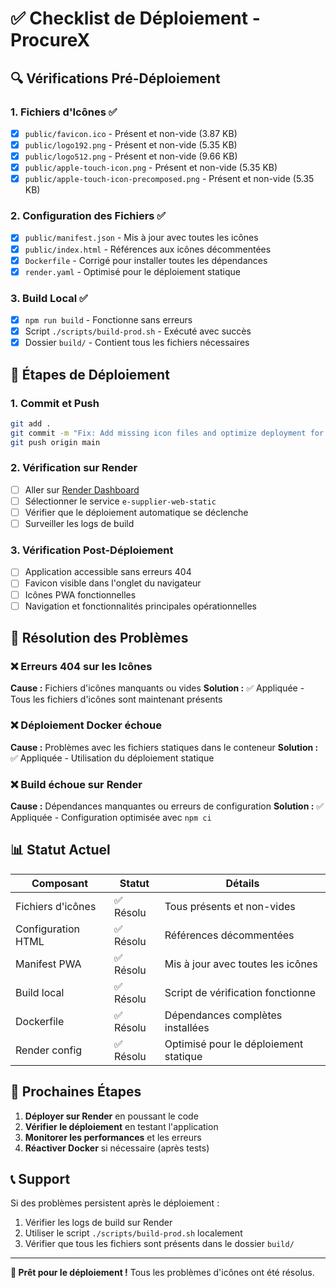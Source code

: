 # ✅ Checklist de Déploiement - ProcureX

## 🔍 Vérifications Pré-Déploiement

### 1. Fichiers d'Icônes ✅
- [x] `public/favicon.ico` - Présent et non-vide (3.87 KB)
- [x] `public/logo192.png` - Présent et non-vide (5.35 KB)
- [x] `public/logo512.png` - Présent et non-vide (9.66 KB)
- [x] `public/apple-touch-icon.png` - Présent et non-vide (5.35 KB)
- [x] `public/apple-touch-icon-precomposed.png` - Présent et non-vide (5.35 KB)

### 2. Configuration des Fichiers ✅
- [x] `public/manifest.json` - Mis à jour avec toutes les icônes
- [x] `public/index.html` - Références aux icônes décommentées
- [x] `Dockerfile` - Corrigé pour installer toutes les dépendances
- [x] `render.yaml` - Optimisé pour le déploiement statique

### 3. Build Local ✅
- [x] `npm run build` - Fonctionne sans erreurs
- [x] Script `./scripts/build-prod.sh` - Exécuté avec succès
- [x] Dossier `build/` - Contient tous les fichiers nécessaires

## 🚀 Étapes de Déploiement

### 1. Commit et Push
```bash
git add .
git commit -m "Fix: Add missing icon files and optimize deployment for Render"
git push origin main
```

### 2. Vérification sur Render
- [ ] Aller sur [Render Dashboard](https://dashboard.render.com)
- [ ] Sélectionner le service `e-supplier-web-static`
- [ ] Vérifier que le déploiement automatique se déclenche
- [ ] Surveiller les logs de build

### 3. Vérification Post-Déploiement
- [ ] Application accessible sans erreurs 404
- [ ] Favicon visible dans l'onglet du navigateur
- [ ] Icônes PWA fonctionnelles
- [ ] Navigation et fonctionnalités principales opérationnelles

## 🔧 Résolution des Problèmes

### ❌ Erreurs 404 sur les Icônes
**Cause :** Fichiers d'icônes manquants ou vides
**Solution :** ✅ Appliquée - Tous les fichiers d'icônes sont maintenant présents

### ❌ Déploiement Docker échoue
**Cause :** Problèmes avec les fichiers statiques dans le conteneur
**Solution :** ✅ Appliquée - Utilisation du déploiement statique

### ❌ Build échoue sur Render
**Cause :** Dépendances manquantes ou erreurs de configuration
**Solution :** ✅ Appliquée - Configuration optimisée avec `npm ci`

## 📊 Statut Actuel

| Composant | Statut | Détails |
|-----------|--------|---------|
| Fichiers d'icônes | ✅ Résolu | Tous présents et non-vides |
| Configuration HTML | ✅ Résolu | Références décommentées |
| Manifest PWA | ✅ Résolu | Mis à jour avec toutes les icônes |
| Build local | ✅ Résolu | Script de vérification fonctionne |
| Dockerfile | ✅ Résolu | Dépendances complètes installées |
| Render config | ✅ Résolu | Optimisé pour le déploiement statique |

## 🎯 Prochaines Étapes

1. **Déployer sur Render** en poussant le code
2. **Vérifier le déploiement** en testant l'application
3. **Monitorer les performances** et les erreurs
4. **Réactiver Docker** si nécessaire (après tests)

## 📞 Support

Si des problèmes persistent après le déploiement :
1. Vérifier les logs de build sur Render
2. Utiliser le script `./scripts/build-prod.sh` localement
3. Vérifier que tous les fichiers sont présents dans le dossier `build/`

---

**🎉 Prêt pour le déploiement !** Tous les problèmes d'icônes ont été résolus.
